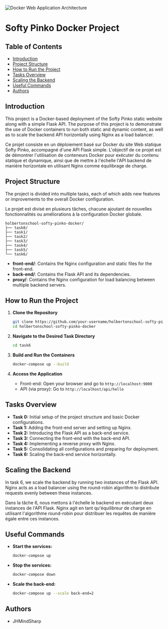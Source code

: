 ![Docker Web Application Architecture](https://image.noelshack.com/fichiers/2024/35/4/1724931574-mario-serveur.png)

# Softy Pinko Docker Project

## Table of Contents
- [Introduction](#introduction)
- [Project Structure](#project-structure)
- [How to Run the Project](#how-to-run-the-project)
- [Tasks Overview](#tasks-overview)
- [Scaling the Backend](#scaling-the-backend)
- [Useful Commands](#useful-commands)
- [Authors](#authors)

## Introduction

This project is a Docker-based deployment of the Softy Pinko static website along with a simple Flask API. The purpose of this project is to demonstrate the use of Docker containers to run both static and dynamic content, as well as to scale the backend API horizontally using Nginx as a load balancer.

Ce projet consiste en un déploiement basé sur Docker du site Web statique Softy Pinko, accompagné d'une API Flask simple. L'objectif de ce projet est de démontrer l'utilisation de conteneurs Docker pour exécuter du contenu statique et dynamique, ainsi que de mettre à l'échelle l'API backend de manière horizontale en utilisant Nginx comme équilibrage de charge.

## Project Structure

The project is divided into multiple tasks, each of which adds new features or improvements to the overall Docker configuration.

Le projet est divisé en plusieurs tâches, chacune ajoutant de nouvelles fonctionnalités ou améliorations à la configuration Docker globale.

```
holbertonschool-softy-pinko-docker/
├── task0/
├── task1/
├── task2/
├── task3/
├── task4/
├── task5/
└── task6/
```

- **front-end/**: Contains the Nginx configuration and static files for the front-end.
- **back-end/**: Contains the Flask API and its dependencies.
- **proxy/**: Contains the Nginx configuration for load balancing between multiple backend servers.

## How to Run the Project

1. **Clone the Repository**
   ```bash
   git clone https://github.com/your-username/holbertonschool-softy-pinko-docker.git
   cd holbertonschool-softy-pinko-docker
   ```

2. **Navigate to the Desired Task Directory**
   ```bash
   cd task6
   ```

3. **Build and Run the Containers**
   ```bash
   docker-compose up --build
   ```

4. **Access the Application**
   - Front-end: Open your browser and go to `http://localhost:9000`
   - API (via proxy): Go to `http://localhost/api/hello`

## Tasks Overview

- **Task 0:** Initial setup of the project structure and basic Docker configurations.
- **Task 1:** Adding the front-end server and setting up Nginx.
- **Task 2:** Introducing the Flask API as a back-end service.
- **Task 3:** Connecting the front-end with the back-end API.
- **Task 4:** Implementing a reverse proxy with Nginx.
- **Task 5:** Consolidating all configurations and preparing for deployment.
- **Task 6:** Scaling the back-end service horizontally.

## Scaling the Backend

In task 6, we scale the backend by running two instances of the Flask API. Nginx acts as a load balancer using the round-robin algorithm to distribute requests evenly between these instances.

Dans la tâche 6, nous mettons à l'échelle le backend en exécutant deux instances de l'API Flask. Nginx agit en tant qu'équilibreur de charge en utilisant l'algorithme round-robin pour distribuer les requêtes de manière égale entre ces instances.

## Useful Commands

- **Start the services:**
  ```bash
  docker-compose up
  ```

- **Stop the services:**
  ```bash
  docker-compose down
  ```

- **Scale the back-end:**
  ```bash
  docker-compose up --scale back-end=2
  ```

## Authors

- JHMindSharp
